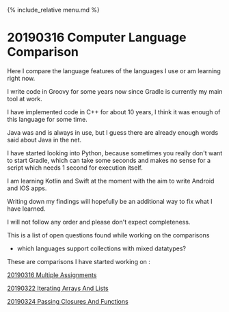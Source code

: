 {% include_relative menu.md %}

# 20190316 Computer Language Comparison

Here I compare the language features of the languages I use or am learning right now.

I write code in Groovy for some years now since Gradle is currently my main tool at work.

I have implemented code in C++ for about 10 years, I think it was enough of this language for some time.

Java was and is always in use, but I guess there are already enough words said about Java in the net.

I have started looking into Python, because sometimes you really don't want to start Gradle, 
which can take some seconds and makes no sense for a script which needs 1 second for execution itself.

I am learning Kotlin and Swift at the moment with the aim to write Android and IOS apps.

Writing down my findings will hopefully be an additional way to fix what I have learned.

I will not follow any order and please don't expect completeness.

This is a list of open questions found while working on the comparisons

* which languages support collections with mixed datatypes?

These are comparisons I have started working on :

[20190316 Multiple Assignments](20190316_Multiple_Assignments.md)

[20190322 Iterating Arrays And Lists](20190322_Iterating_Arrays_And_Lists.md)

[20190324 Passing Closures And Functions](20190324_Passing_Closures_And_Functions.md)
